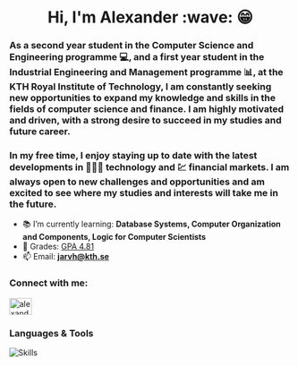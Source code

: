 <h1 align="center">Hi, I'm Alexander :wave: 😁</h1>
<h3>As a second year student in the Computer Science and Engineering programme 💻, and a first year student in the Industrial Engineering and Management programme 📊, at the KTH Royal Institute of Technology, I am constantly seeking new opportunities to expand my knowledge and skills in the fields of computer science and finance. I am highly motivated and driven, with a strong desire to succeed in my studies and future career.</h3>
  
<h3>In my free time, I enjoy staying up to date with the latest developments in 👨🏻‍💻 technology and 💹 financial markets. I am always open to new challenges and opportunities and am excited to see where my studies and interests will take me in the future.</h3>


- 📚 I’m currently learning: **Database Systems, Computer Organization and Components, Logic for Computer Scientists**
- 📜 Grades: [GPA 4.81](https://github.com/AlexanderJarvheden/AlexanderJarvheden/blob/main/GradesTranscript.pdf)
- 📫 Email: **jarvh@kth.se**

<h3 align="left">Connect with me:</h3>
<p align="left">
<a href="https://linkedin.com/in/alexander-jarvheden" target="blank"><img align="center" src="https://raw.githubusercontent.com/rahuldkjain/github-profile-readme-generator/master/src/images/icons/Social/linked-in-alt.svg" alt="alexander-jarvheden" height="30" width="40" /></a>
</p>

<h3>Languages & Tools</h3>
 
![Skills](https://github.com/AlexanderJarvheden/AlexanderJarvheden/assets/131161901/8718d62a-8aeb-4d78-ad18-b04b984abb19)




